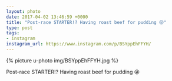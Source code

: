 ```yaml
---
layout: photo
date: 2017-04-02 13:46:59 +0000
title: "Post-race STARTER!? Having roast beef for pudding 😜"
type: post
tags:
- instagram
instagram_url: https://www.instagram.com/p/BSYppEhFFYH/
---
```


{% picture u-photo img/BSYppEhFFYH.jpg %}

Post-race STARTER!? Having roast beef for pudding 😜
